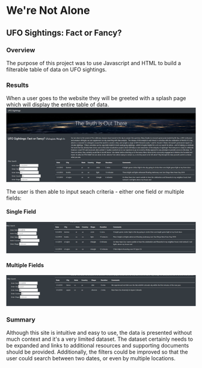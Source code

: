 # We're Not Alone
## UFO Sightings: Fact or Fancy?

### Overview
The purpose of this project was to use Javascript and HTML to build a filterable table of data on UFO sightings.  

### Results
When a user goes to the website they will be greeted with a splash page which will display the entire table of data.
![img](https://github.com/kchavez05/UFOs/blob/main/images/splash.PNG)

The user is then able to input seach criteria - either one field or multiple fields:
#### Single Field
![img](https://github.com/kchavez05/UFOs/blob/main/images/filter1.PNG)

#### Multiple Fields
![img](https://github.com/kchavez05/UFOs/blob/main/images/filter2.PNG)

### Summary
Although this site is intuitive and easy to use, the data is presented without much context and it's a very limited dataset.  The dataset certainly needs to be expanded and links to additional resources and supporting documents should be provided.  Additionally, the filters could be improved so that the user could search between two dates, or even by multiple locations.
